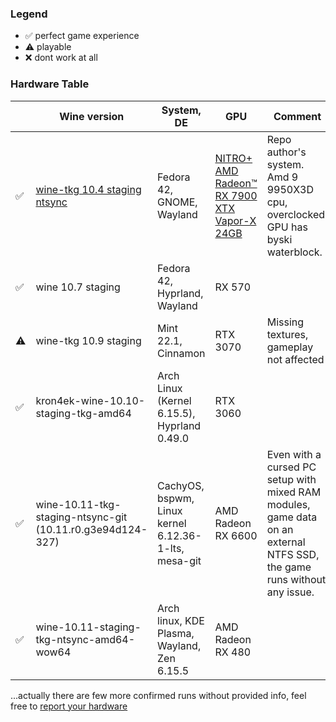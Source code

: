 ### Legend

- ✅ perfect game experience
- ⚠️ playable 
- ❌ dont work at all

### Hardware Table

| | Wine version | System, DE | GPU | Comment |
|-|--------------|------------|-----|---------|
| ✅ | [wine-tkg 10.4 staging ntsync](https://github.com/future-XD/wine-tkg-staging-ntsync-git) | Fedora 42, GNOME, Wayland | [NITRO+ AMD Radeon™ RX 7900 XTX Vapor-X 24GB](https://www.sapphiretech.com/en/consumer/nitro-radeon-rx-7900-xtx-vaporx-24g-gddr6) | Repo author's system. Amd 9 9950X3D cpu, overclocked. GPU has byski waterblock.
| ✅ | wine 10.7 staging | Fedora 42, Hyprland, Wayland | RX 570 | 
| ⚠️ | wine-tkg 10.9 staging | Mint 22.1, Cinnamon | RTX 3070 | Missing textures, gameplay not affected |
| ✅ | kron4ek-wine-10.10-staging-tkg-amd64 | Arch Linux (Kernel 6.15.5), Hyprland 0.49.0 | RTX 3060 |
| ✅ | wine-10.11-tkg-staging-ntsync-git (10.11.r0.g3e94d124-327) | CachyOS, bspwm, Linux kernel 6.12.36-1-lts, mesa-git | AMD Radeon RX 6600 | Even with a cursed PC setup with mixed RAM modules, game data on an external NTFS SSD, the game runs without any issue.
| ✅ | wine-10.11-staging-tkg-ntsync-amd64-wow64 | Arch linux, KDE Plasma, Wayland, Zen 6.15.5 | AMD Radeon RX 480 |

...actually there are few more confirmed runs without provided info, feel free to [report your hardware](https://github.com/aamaanaa/strinova-linux/issues/new/choose)
